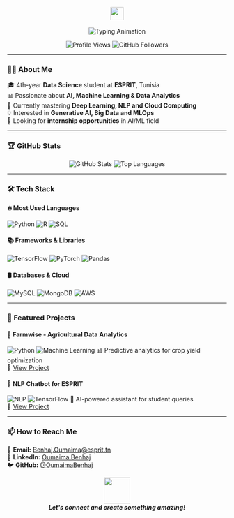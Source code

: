 <p align="center">
  <img src="https://media.giphy.com/media/v1.Y2lkPTc5MGI3NjExcDFtYzVkY2VtZ3Z2dWx6Y2JtZ3R6eGZqY2N4bnBmYzZ1ZGNiY3B6biZlcD12MV9pbnRlcm5hbF9naWZfYnlfaWQmY3Q9cw/hvRJCLFzcasrR4ia7z/giphy.gif" width="30px"> 
  <br>
  <br>
  <img src="https://readme-typing-svg.demolab.com?font=Fira+Code&pause=1000&color=FF7F50&width=435&lines=Hey!+It's+Oumaima+Benhaj...;Data+Science+Student+%7C+AI+Enthusiast;From+Tunisia+%F0%9F%87%B9%F0%9F%87%B3;Open+to+collaborate+%F0%9F%92%AC" alt="Typing Animation" />
</p>

<div align="center">
  <img src="https://komarev.com/ghpvc/?username=OumaimaBenhaj&label=Profile+Views&color=blue" alt="Profile Views">
  <img src="https://img.shields.io/github/followers/OumaimaBenhaj?label=Followers&style=social" alt="GitHub Followers">
</div>

---

### 👩‍💻 About Me
🎓 4th-year **Data Science** student at **ESPRIT**, Tunisia  
📊 Passionate about **AI, Machine Learning & Data Analytics**  
🌱 Currently mastering **Deep Learning, NLP and Cloud Computing**  
💡 Interested in **Generative AI, Big Data and MLOps**  
🚀 Looking for **internship opportunities** in AI/ML field  

---

### 🏆 GitHub Stats
<div align="center">
  <img src="https://github-readme-stats.vercel.app/api?username=OumaimaBenhaj&show_icons=true&theme=radical" alt="GitHub Stats">
  <img src="https://github-readme-stats.vercel.app/api/top-langs/?username=OumaimaBenhaj&layout=compact&theme=radical" alt="Top Languages">
</div>

---

### 🛠️ Tech Stack
#### 🔥 Most Used Languages
![Python](https://img.shields.io/badge/Python-3776AB?style=for-the-badge&logo=python&logoColor=white)
![R](https://img.shields.io/badge/R-276DC3?style=for-the-badge&logo=r&logoColor=white)
![SQL](https://img.shields.io/badge/SQL-4479A1?style=for-the-badge&logo=postgresql&logoColor=white)

#### 📚 Frameworks & Libraries
![TensorFlow](https://img.shields.io/badge/TensorFlow-FF6F00?style=for-the-badge&logo=tensorflow&logoColor=white)
![PyTorch](https://img.shields.io/badge/PyTorch-EE4C2C?style=for-the-badge&logo=pytorch&logoColor=white)
![Pandas](https://img.shields.io/badge/Pandas-150458?style=for-the-badge&logo=pandas&logoColor=white)

#### 🛢️ Databases & Cloud
![MySQL](https://img.shields.io/badge/MySQL-4479A1?style=for-the-badge&logo=mysql&logoColor=white)
![MongoDB](https://img.shields.io/badge/MongoDB-47A248?style=for-the-badge&logo=mongodb&logoColor=white)
![AWS](https://img.shields.io/badge/AWS-232F3E?style=for-the-badge&logo=amazon-aws&logoColor=white)

---

### 🌟 Featured Projects
#### 🚀 Farmwise - Agricultural Data Analytics
![Python](https://img.shields.io/badge/-Python-blue)
![Machine Learning](https://img.shields.io/badge/-Machine%20Learning-orange)
📊 Predictive analytics for crop yield optimization  
🔗 [View Project](#)

#### 🤖 NLP Chatbot for ESPRIT
![NLP](https://img.shields.io/badge/-NLP-green)
![TensorFlow](https://img.shields.io/badge/-TensorFlow-orange)
💬 AI-powered assistant for student queries  
🔗 [View Project](#)

---

### 📫 How to Reach Me
📧 **Email:** [Benhaj.Oumaima@esprit.tn](mailto:Benhaj.Oumaima@esprit.tn)  
🔗 **LinkedIn:** [Oumaima Benhaj](#)  
🐦 **GitHub:** [@OumaimaBenhaj](https://github.com/OumaimaBenhaj)  

<p align="center">
  <img src="https://media.giphy.com/media/LnQjpWaON8nhr21vNW/giphy.gif" width="60"> 
  <br>
  <em><b>Let's connect and create something amazing!</b></em>
</p>
